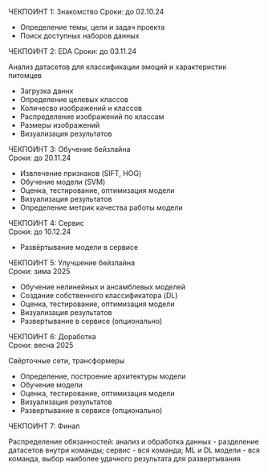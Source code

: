 ﻿ЧЕКПОИНТ 1: Знакомство
Сроки: до 02.10.24 

- Определение темы, цели и задач проекта
- Поиск доступных наборов данных


ЧЕКПОИНТ 2: EDA
Сроки: до 03.11.24

Анализ датасетов для классификации эмоций и характеристик питомцев
- Загрузка даннх
- Определение целевых классов
- Количесво изображений и классов
- Распределение изображений по классам
- Размеры изображений 
- Визуализация результатов   


ЧЕКПОИНТ 3: Обучение бейзлайна     
Сроки: до 20.11.24

- Извлечение признаков (SIFT, HOG)     
- Обучение модели (SVM)
- Оценка, тестирование, оптимизация модели
- Визуализация результатов
- Определение метрик качества работы модели  


ЧЕКПОИНТ 4: Сервис     
Сроки: до 10.12.24

- Развёртывание модели в сервисе


ЧЕКПОИНТ 5: Улучшение бейзлайна     
Сроки: зима 2025

- Обучение нелинейных и ансамблевых моделей
- Создание собственного классификатора (DL)
- Оценка, тестирование, оптимизация модели
- Визуализация результатов
- Развертывание в сервисе (опционально)    


ЧЕКПОИНТ 6: Доработка     
Сроки: весна 2025

Свёрточные сети, трансформеры
- Определение, построение архитектуры модели
- Обучение модели
- Оценка, тестирование, оптимизация модели 
- Визуализация результатов
- Развертывание в сервисе (опционально)


ЧЕКПОИНТ 7: Финал      


Распределение обязанностей: 
анализ и обработка данных - разделение датасетов внутри команды; 
сервис - вся команда; 
ML и DL модели - вся команда, выбор наиболее удачного результата для развертывания 

